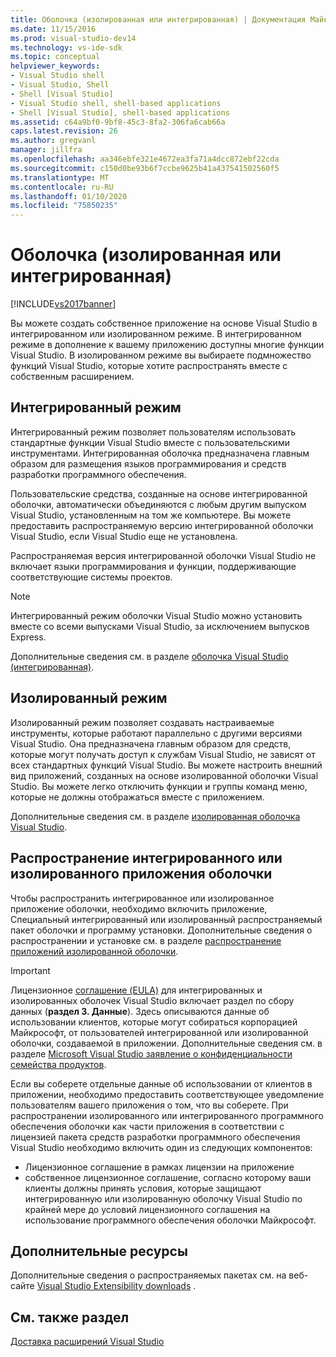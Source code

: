 ```yaml
---
title: Оболочка (изолированная или интегрированная) | Документация Майкрософт
ms.date: 11/15/2016
ms.prod: visual-studio-dev14
ms.technology: vs-ide-sdk
ms.topic: conceptual
helpviewer_keywords:
- Visual Studio shell
- Visual Studio, Shell
- Shell [Visual Studio]
- Visual Studio shell, shell-based applications
- Shell [Visual Studio], shell-based applications
ms.assetid: c64a9bf0-9bf8-45c3-8fa2-306fa6cab66a
caps.latest.revision: 26
ms.author: gregvanl
manager: jillfra
ms.openlocfilehash: aa346ebfe321e4672ea3fa71a4dcc872ebf22cda
ms.sourcegitcommit: c150d0be93b6f7ccbe9625b41a437541502560f5
ms.translationtype: MT
ms.contentlocale: ru-RU
ms.lasthandoff: 01/10/2020
ms.locfileid: "75850235"
---
```

# <a name="shell-isolated-or-integrated"></a>Оболочка (изолированная или интегрированная)
[!INCLUDE[vs2017banner](../includes/vs2017banner.md)]

Вы можете создать собственное приложение на основе Visual Studio в интегрированном или изолированном режиме. В интегрированном режиме в дополнение к вашему приложению доступны многие функции Visual Studio. В изолированном режиме вы выбираете подмножество функций Visual Studio, которые хотите распространять вместе с собственным расширением.  
  
## <a name="integrated-mode"></a>Интегрированный режим  
 Интегрированный режим позволяет пользователям использовать стандартные функции Visual Studio вместе с пользовательскими инструментами. Интегрированная оболочка предназначена главным образом для размещения языков программирования и средств разработки программного обеспечения.  
  
 Пользовательские средства, созданные на основе интегрированной оболочки, автоматически объединяются с любым другим выпуском Visual Studio, установленным на том же компьютере. Вы можете предоставить распространяемую версию интегрированной оболочки Visual Studio, если Visual Studio еще не установлена.  
  
 Распространяемая версия интегрированной оболочки Visual Studio не включает языки программирования и функции, поддерживающие соответствующие системы проектов.  
  
> [!NOTE]
> Интегрированный режим оболочки Visual Studio можно установить вместе со всеми выпусками Visual Studio, за исключением выпусков Express.  
  
 Дополнительные сведения см. в разделе [оболочка Visual Studio (интегрированная)](../extensibility/visual-studio-shell-integrated.md).  
  
## <a name="isolated-mode"></a>Изолированный режим  
 Изолированный режим позволяет создавать настраиваемые инструменты, которые работают параллельно с другими версиями Visual Studio. Она предназначена главным образом для средств, которые могут получать доступ к службам Visual Studio, не зависят от всех стандартных функций Visual Studio. Вы можете настроить внешний вид приложений, созданных на основе изолированной оболочки Visual Studio. Вы можете легко отключить функции и группы команд меню, которые не должны отображаться вместе с приложением.  
  
 Дополнительные сведения см. в разделе [изолированная оболочка Visual Studio](../extensibility/visual-studio-isolated-shell.md).  
  
## <a name="distributing-your-integrated-or-isolated-shell-application"></a>Распространение интегрированного или изолированного приложения оболочки  
 Чтобы распространить интегрированное или изолированное приложение оболочки, необходимо включить приложение, Специальный интегрированный или изолированный распространяемый пакет оболочки и программу установки. Дополнительные сведения о распространении и установке см. в разделе [распространение приложений изолированной оболочки](../extensibility/distributing-isolated-shell-applications.md).  
  
> [!IMPORTANT]
> Лицензионное [соглашение (EULA)](https://www.visualstudio.com/support/legal/mt171552) для интегрированных и изолированных оболочек Visual Studio включает раздел по сбору данных (**раздел 3. Данные**).  Здесь описываются данные об использовании клиентов, которые могут собираться корпорацией Майкрософт, от пользователей интегрированной или изолированной оболочки, создаваемой в приложении. Дополнительные сведения см. в разделе [Microsoft Visual Studio заявление о конфиденциальности семейства продуктов](https://www.visualstudio.com/dn948229).  
> 
> Если вы соберете отдельные данные об использовании от клиентов в приложении, необходимо предоставить соответствующее уведомление пользователям вашего приложения о том, что вы соберете.  При распространении изолированного или интегрированного программного обеспечения оболочки как части приложения в соответствии с лицензией пакета средств разработки программного обеспечения Visual Studio необходимо включить один из следующих компонентов:  
> 
> - Лицензионное соглашение в рамках лицензии на приложение  
> - собственное лицензионное соглашение, согласно которому ваши клиенты должны принять условия, которые защищают интегрированную или изолированную оболочку Visual Studio по крайней мере до условий лицензионного соглашения на использование программного обеспечения оболочки Майкрософт.  
  
## <a name="additional-resources"></a>Дополнительные ресурсы  
 Дополнительные сведения о распространяемых пакетах см. на веб-сайте [Visual Studio Extensibility downloads](https://msdn.microsoft.com/vstudio/bb984878.aspx) .  
  
## <a name="see-also"></a>См. также раздел  
 [Доставка расширений Visual Studio](../extensibility/shipping-visual-studio-extensions.md)
